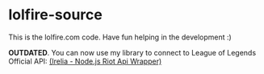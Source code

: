 lolfire-source
==============

This is the lolfire.com code. Have fun helping in the development :)

**OUTDATED**. You can now use my library to connect to League of Legends Official API: [(Irelia - Node.js Riot Api Wrapper)](https://github.com/alexperezpaya/irelia)
